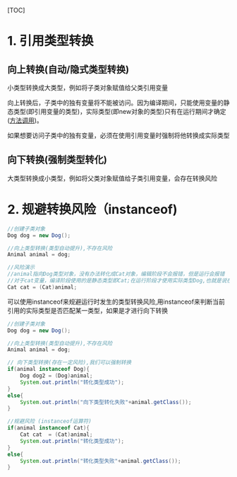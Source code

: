 [TOC]

# 1. 引用类型转换
## 向上转换(自动/隐式类型转换)
小类型转换成大类型，例如将子类对象赋值给父类引用变量

向上转换后，子类中的独有变量将不能被访问。因为编译期间，只能使用变量的静态类型(即引用变量的类型)，实际类型(即new对象的类型)只有在运行期间才确定([方法调用](../JVM/方法调用.md))。

如果想要访问子类中的独有变量，必须在使用引用变量时强制将他转换成实际类型



## 向下转换(强制类型转化)
大类型转换成小类型，例如将父类对象赋值给子类引用变量，会存在转换风险


# 2. 规避转换风险（instanceof)

```java
//创建子类对象
Dog dog = new Dog();

//向上类型转换(类型自动提升),不存在风险
Animal animal = dog;

//风险演示  
//animal指向Dog类型对象，没有办法转化成Cat对象，编辑阶段不会报错，但是运行会报错
//对于cat变量，编译阶段使用的是静态类型即Cat;在运行阶段才使用实际类型Dog,也就是说在运行阶段才发现类型不匹配
Cat cat = (Cat)animal;
```


可以使用instanceof来规避运行时发生的类型转换风险,用instanceof来判断当前引用的实际类型是否匹配某一类型，如果是才进行向下转换
```java
//创建子类对象
Dog dog = new Dog();

//向上类型转换(类型自动提升),不存在风险
Animal animal = dog;

// 向下类型转换(存在一定风险),我们可以强制转换
if(animal instanceof Dog){
    Dog dog2 = (Dog)animal; 
    System.out.println("转化类型成功");
}
else{
    System.out.println("向下类型转化失败"+animal.getClass());
}

//规避风险 (instanceof运算符)
if(animal instanceof Cat){
    Cat cat  = (Cat)animal;
    System.out.println("转化类型成功");
}
else{
    System.out.println("转化类型失败"+animal.getClass());
}
```
